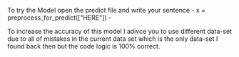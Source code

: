 To try the Model open the predict file and write your sentence - x = preprocess_for_predict(["HERE"]) - 

To increase the accuracy of this model I adivce you to use different data-set due to all of mistakes in the current data set which is the only data-set I found back then
but the code logic is 100% correct.
 
